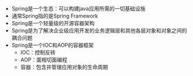 - Spring是一个生态：可以构建java应用所需的一切基础设施
- 通常Spring指的是Spring Framework
- Spring是一个轻量级的开源容器架构
- Spring是为了解决企业级应用开发的业务逻辑层和其他各层对象和对象之间的耦合问题
- Spring是一个IOC和AOP的容器框架
   - IOC：控制反转
   - AOP：面相切面编程
   - 容器：包含并管理应用对象的生命周期
